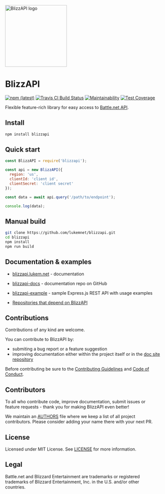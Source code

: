 <img src="https://raw.githubusercontent.com/lukemnet/blizzapi-docs/master/docs/.vuepress/public/logo.png" alt="BlizzAPI logo" width="200" height="200">

# BlizzAPI

[![npm (latest)](https://img.shields.io/npm/v/blizzapi/latest.svg)](https://www.npmjs.com/package/blizzapi)
[![Travis CI Build Status](https://travis-ci.org/lukemnet/blizzapi.svg?branch=master)](https://travis-ci.org/lukemnet/blizzapi)
[![Maintainability](https://api.codeclimate.com/v1/badges/8c2b8e4efe8441ad055f/maintainability)](https://codeclimate.com/github/lukemnet/blizzapi/maintainability)
[![Test Coverage](https://api.codeclimate.com/v1/badges/8c2b8e4efe8441ad055f/test_coverage)](https://codeclimate.com/github/lukemnet/blizzapi/test_coverage) 

Flexible feature-rich library for easy access to [Battle.net API](https://develop.battle.net/).

## Install

```bash
npm install blizzapi
```

## Quick start

```javascript
const BlizzAPI = require('blizzapi');

const api = new BlizzAPI({
  region: 'us',
  clientId: 'client id',
  clientSecret: 'client secret'
});

const data = await api.query('/path/to/endpoint');

console.log(data);
``` 

## Manual build

```bash
git clone https://github.com/lukemnet/blizzapi.git
cd blizzapi
npm install
npm run build
```

## Documentation & examples

* [blizzapi.lukem.net](https://blizzapi.lukem.net) - documentation
* [blizzapi-docs](https://github.com/lukemnet/blizzapi-docs) - documentation repo on GitHub

* [blizzapi-example](https://github.com/lukemnet/blizzapi-example) - sample Express.js REST API with usage examples

* [Repositories that depend on BlizzAPI](https://github.com/lukemnet/blizzapi/network/dependents)

## Contributions

Contributions of any kind are welcome.

You can contribute to BlizzAPI by:

* submiting a bug report or a feature suggestion
* improving documentation either within the project itself or in the [doc site repository](https://github.com/lukemnet/blizzapi-docs)

Before contributing be sure to the [Contributing Guidelines](https://github.com/lukemnet/blizzapi/blob/master/CONTRIBUTING.md) and [Code of Conduct](https://github.com/lukemnet/blizzapi/blob/master/CODE_OF_CONDUCT.md).

## Contributors

To all who contribute code, improve documentation, submit issues or feature requests - thank you for making BlizzAPI even better!

We maintain an [AUTHORS](https://github.com/lukemnet/blizzapi/blob/master/AUTHORS.md) file where we keep a list of all project contributors. Please consider adding your name there with your next PR.

## License

Licensed under MIT License. See [LICENSE](https://github.com/lukemnet/blizzapi/blob/master/LICENSE) for more information.

## Legal

Battle.net and Blizzard Entertainment are trademarks or registered trademarks of Blizzard Entertainment, Inc. in the U.S. and/or other countries.
